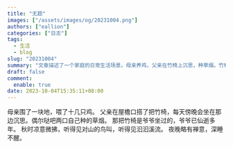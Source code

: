 ```yaml
---
title: "无题"
images: ["/assets/images/og/20231004.png"]
authors: ["eallion"]
categories: ["日志"]
tags: 
  - 生活
  - blog
slug: "20231004"
summary: "文章描述了一个家庭的日常生活场景。母亲养鸡，父亲在竹椅上沉思，种草烟。竹椅是已故爷爷坐过的，秋天凉意微拂，夜晚安静宁祥。文章以简洁的语言描绘了平凡而温馨的家庭生活场景，并传递出一种深度睡眠和禅意的感觉。"
draft: false
comment: 
  enable: true
date: 2023-10-04T15:35:11+08:00
---
```


母亲围了一块地，喂了十几只鸡。
父亲在屋檐口搭了把竹椅，每天傍晚会坐在那边沉思。偶尔哒吧两口自己种的草烟。
那把竹椅是爷爷坐过的，爷爷已仙逝多年。
秋时凉意微拂，听得见对山的鸟叫，听得见汩汩溪流。
夜晚略有禅意，深睡不醒。
